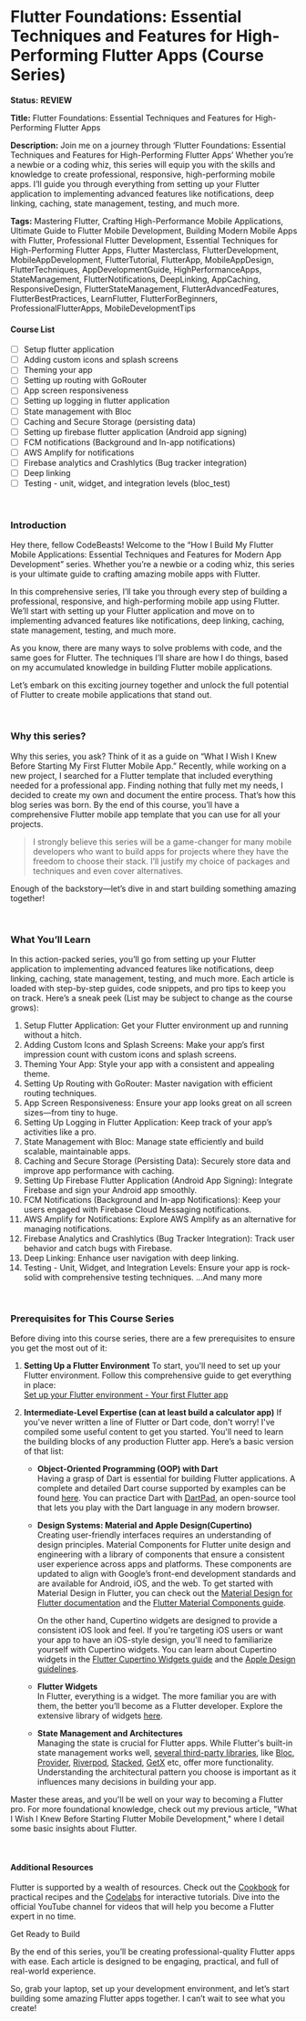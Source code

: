 # Flutter Foundations: Essential Techniques and Features for High-Performing Flutter Apps (Course Series)
**Status:** **REVIEW**

**Title:** 
Flutter Foundations: Essential Techniques and Features for High-Performing Flutter Apps

**Description:**
Join me on a journey through ‘Flutter Foundations: Essential Techniques and Features for High-Performing Flutter Apps’ Whether you’re a newbie or a coding whiz, this series will equip you with the skills and knowledge to create professional, responsive, high-performing mobile apps. I’ll guide you through everything from setting up your Flutter application to implementing advanced features like notifications, deep linking, caching, state management, testing, and much more.

**Tags:**
Mastering Flutter, Crafting High-Performance Mobile Applications, Ultimate Guide to Flutter Mobile Development, Building Modern Mobile Apps with Flutter, Professional Flutter Development, Essential Techniques for High-Performing Flutter Apps, Flutter Masterclass, FlutterDevelopment, MobileAppDevelopment, FlutterTutorial, FlutterApp, MobileAppDesign, FlutterTechniques, AppDevelopmentGuide, HighPerformanceApps, StateManagement, FlutterNotifications, DeepLinking, AppCaching, ResponsiveDesign, FlutterStateManagement, FlutterAdvancedFeatures, FlutterBestPractices, LearnFlutter, FlutterForBeginners, ProfessionalFlutterApps, MobileDevelopmentTips



#### Course List
- [ ] Setup flutter application
- [ ] Adding custom icons and splash screens
- [ ] Theming your app
- [ ] Setting up routing with GoRouter
- [ ] App screen responsiveness
- [ ] Setting up logging in flutter application
- [ ] State management with Bloc
- [ ] Caching and Secure Storage (persisting data)
- [ ] Setting up firebase flutter application (Android app signing)
- [ ] FCM notifications (Background and In-app notifications)
- [ ] AWS Amplify for notifications
- [ ] Firebase analytics and Crashlytics (Bug tracker integration)
- [ ] Deep linking
- [ ] Testing - unit, widget, and integration levels (bloc_test)

<br>

### Introduction
Hey there, fellow CodeBeasts! Welcome to the “How I Build My Flutter Mobile Applications: Essential Techniques and Features for Modern App Development” series. Whether you’re a newbie or a coding whiz, this series is your ultimate guide to crafting amazing mobile apps with Flutter.

In this comprehensive series, I’ll take you through every step of building a professional, responsive, and high-performing mobile app using Flutter. We’ll start with setting up your Flutter application and move on to implementing advanced features like notifications, deep linking, caching, state management, testing, and much more.

As you know, there are many ways to solve problems with code, and the same goes for Flutter. The techniques I’ll share are how I do things, based on my accumulated knowledge in building Flutter mobile applications.

Let’s embark on this exciting journey together and unlock the full potential of Flutter to create mobile applications that stand out.

<br>

### Why this series?
Why this series, you ask? Think of it as a guide on “What I Wish I Knew Before Starting My First Flutter Mobile App.” Recently, while working on a new project, I searched for a Flutter template that included everything needed for a professional app. Finding nothing that fully met my needs, I decided to create my own and document the entire process. That’s how this blog series was born. By the end of this course, you’ll have a comprehensive Flutter mobile app template that you can use for all your projects.

> I strongly believe this series will be a game-changer for many mobile developers who want to build apps for projects where they have the freedom to choose their stack. I’ll justify my choice of packages and techniques and even cover alternatives. 

Enough of the backstory—let’s dive in and start building something amazing together!

<br>

### What You’ll Learn

In this action-packed series, you’ll go from setting up your Flutter application to implementing advanced features like notifications, deep linking, caching, state management, testing, and much more. Each article is loaded with step-by-step guides, code snippets, and pro tips to keep you on track. Here’s a sneak peek (List may be subject to change as the course grows):

1. Setup Flutter Application: Get your Flutter environment up and running without a hitch.
2. Adding Custom Icons and Splash Screens: Make your app’s first impression count with custom icons and splash screens.
3. Theming Your App: Style your app with a consistent and appealing theme.
4. Setting Up Routing with GoRouter: Master navigation with efficient routing techniques.
5. App Screen Responsiveness: Ensure your app looks great on all screen sizes—from tiny to huge.
6. Setting Up Logging in Flutter Application: Keep track of your app’s activities like a pro.
7. State Management with Bloc: Manage state efficiently and build scalable, maintainable apps.
8. Caching and Secure Storage (Persisting Data): Securely store data and improve app performance with caching.
9. Setting Up Firebase Flutter Application (Android App Signing): Integrate Firebase and sign your Android app smoothly.
10. FCM Notifications (Background and In-app Notifications): Keep your users engaged with Firebase Cloud Messaging notifications.
11. AWS Amplify for Notifications: Explore AWS Amplify as an alternative for managing notifications.
12. Firebase Analytics and Crashlytics (Bug Tracker Integration): Track user behavior and catch bugs with Firebase.
13. Deep Linking: Enhance user navigation with deep linking.
14. Testing - Unit, Widget, and Integration Levels: Ensure your app is rock-solid with comprehensive testing techniques.
...And many more

<br>

### Prerequisites for This Course Series

Before diving into this course series, there are a few prerequisites to ensure you get the most out of it:

1. **Setting Up a Flutter Environment**
   To start, you'll need to set up your Flutter environment. Follow this comprehensive guide to get everything in place:  
   [Set up your Flutter environment - Your first Flutter app](https://codelabs.developers.google.com/codelabs/flutter-codelab-first#1)

2. **Intermediate-Level Expertise (can at least build a calculator app)**
   If you've never written a line of Flutter or Dart code, don't worry! I've compiled some useful content to get you started. You'll need to learn the building blocks of any production Flutter app. Here’s a basic version of that list:

   - **Object-Oriented Programming (OOP) with Dart**  
      Having a grasp of Dart is essential for building Flutter applications. A complete and detailed Dart course supported by examples can be found [here](https://www.youtube.com/watch?v=F3JuuYuOUK4). You can practice Dart with [DartPad](https://dartpad.dev), an open-source tool that lets you play with the Dart language in any modern browser.

   - **Design Systems: Material and Apple Design(Cupertino)**  
       Creating user-friendly interfaces requires an understanding of design principles. Material Components for Flutter unite design and engineering with a library of components that ensure a consistent user experience across apps and platforms. These components are updated to align with Google’s front-end development standards and are available for Android, iOS, and the web. To get started with Material Design in Flutter, you can check out the [Material Design for Flutter documentation](https://m3.material.io/develop/flutter) and the [Flutter Material Components guide](https://flutter.dev/docs/development/ui/widgets/material).
    
        On the other hand, Cupertino widgets are designed to provide a consistent iOS look and feel. If you're targeting iOS users or want your app to have an iOS-style design, you'll need to familiarize yourself with Cupertino widgets. You can learn about Cupertino widgets in the [Flutter Cupertino Widgets guide](https://flutter.dev/docs/development/ui/widgets/cupertino) and the [Apple Design guidelines](https://developer.apple.com/design/human-interface-guidelines/ios/overview/themes/).

   - **Flutter Widgets**  
      In Flutter, everything is a widget. The more familiar you are with them, the better you’ll become as a Flutter developer. Explore the extensive library of widgets [here](https://docs.flutter.dev/reference/widgets).

   - **State Management and Architectures**  
      Managing the state is crucial for Flutter apps. While Flutter's built-in state management works well, [several third-party libraries](https://docs.flutter.dev/data-and-backend/state-mgmt/options), like [Bloc](https://bloclibrary.dev), [Provider](https://pub.dev/packages/provider), [Riverpod](https://riverpod.dev), [Stacked](https://stacked.filledstacks.com/docs/getting-started/overview/), [GetX](https://pub.dev/packages/get) etc, offer more functionality. Understanding the architectural pattern you choose is important as it influences many decisions in building your app.

Master these areas, and you'll be well on your way to becoming a Flutter pro. For more foundational knowledge, check out my previous article, "What I Wish I Knew Before Starting Flutter Mobile Development," where I detail some basic insights about Flutter.

<br>

#### Additional Resources

Flutter is supported by a wealth of resources. Check out the [Cookbook](https://docs.flutter.dev/cookbook) for practical recipes and the [Codelabs](https://docs.flutter.dev/codelabs) for interactive tutorials. Dive into the official YouTube channel for videos that will help you become a Flutter expert in no time.

Get Ready to Build

By the end of this series, you’ll be creating professional-quality Flutter apps with ease. Each article is designed to be engaging, practical, and full of real-world experience.

So, grab your laptop, set up your development environment, and let’s start building some amazing Flutter apps together. I can’t wait to see what you create!

